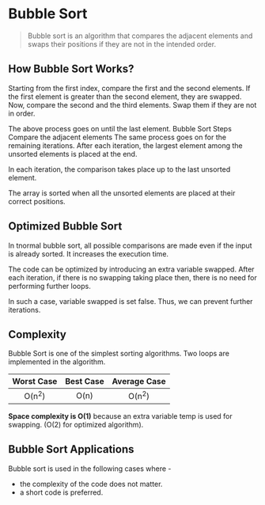 # Bubble Sort

> Bubble sort is an algorithm that compares the adjacent elements and swaps their positions if they are not in the intended order.

## How Bubble Sort Works?

Starting from the first index, compare the first and the second elements. If the first element is greater than the second element, they are swapped. Now, compare the second and the third elements. Swap them if they are not in order.

The above process goes on until the last element.
Bubble Sort Steps
Compare the adjacent elements
The same process goes on for the remaining iterations. After each iteration, the largest element among the unsorted elements is placed at the end.

In each iteration, the comparison takes place up to the last unsorted element.

The array is sorted when all the unsorted elements are placed at their correct positions.

## Optimized Bubble Sort

In tnormal bubble sort, all possible comparisons are made even if the input is already sorted. It increases the execution time.

The code can be optimized by introducing an extra variable swapped. After each iteration, if there is no swapping taking place then, there is no need for performing further loops.

In such a case, variable swapped is set false. Thus, we can prevent further iterations.

## Complexity

Bubble Sort is one of the simplest sorting algorithms. Two loops are implemented in the algorithm.

|    Worst Case    | Best Case |   Average Case   |
| :--------------: | :-------: | :--------------: |
| O(n<sup>2</sup>) |   O(n)    | O(n<sup>2</sup>) |

**Space complexity is O(1)** because an extra variable temp is used for swapping. (O(2) for optimized algorithm).

## Bubble Sort Applications

Bubble sort is used in the following cases where -

- the complexity of the code does not matter.
- a short code is preferred.
